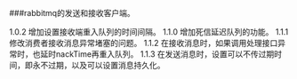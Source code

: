 ###rabbitmq的发送和接收客户端。

1.0.2 增加设置接收端重入队列的时间间隔。
1.1.0 增加死信延迟队列的功能。
1.1.1 修改消费者接收消息异常堵塞的问题。
1.1.2 在接收消息时，如果调用处理接口异常时，也延时nackTime再重入队列。
1.1.3 在发送消息时，设置可以不传过期时间，即永不过期，以及可以设置消息持久化。